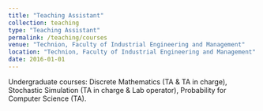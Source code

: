 ```yaml
---
title: "Teaching Assistant"
collection: teaching
type: "Teaching Assistant"
permalink: /teaching/courses
venue: "Technion, Faculty of Industrial Engineering and Management"
location: "Technion, Faculty of Industrial Engineering and Management"
date: 2016-01-01
---
```


Undergraduate courses: Discrete Mathematics (TA & TA in charge), Stochastic Simulation (TA in charge & Lab operator), Probability for Computer Science (TA).